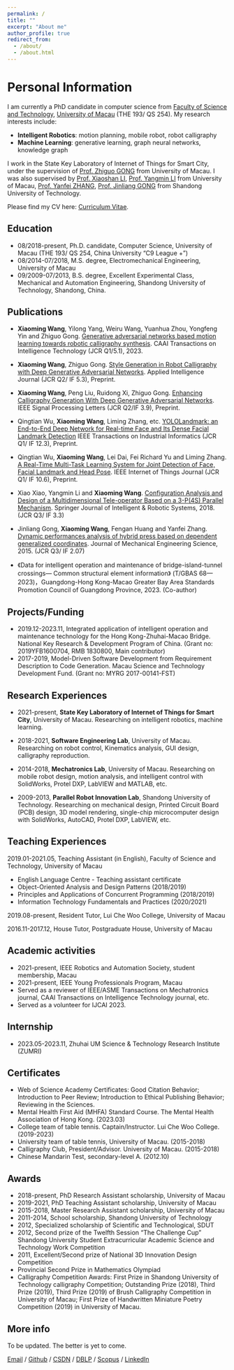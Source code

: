 ```yaml
---
permalink: /
title: ""
excerpt: "About me"
author_profile: true
redirect_from: 
  - /about/
  - /about.html
---
```


Personal Information
======
I am currently a PhD candidate in computer science from [Faculty of Science and Technology](https://www.fst.um.edu.mo/), [University of Macau](https://www.um.edu.mo/) (THE 193/ QS 254). My research interests include:

* **Intelligent Robotics**: motion planning, mobile robot, robot calligraphy
* **Machine Learning**: generative learning, graph neural networks, knowledge graph

<!-- Furthermore, I actively keep abreast of the latest developments in AIGC technologies, with a particular interest in LLM, multimodal, and diffusion models. -->

<!-- As I near the completion of my doctoral studies, I am eager to embark on a career in academia where I can contribute my knowledge and skills to both research and teaching in this exciting and rapidly evolving area. -->

I work in the State Key Laboratory of Internet of Things for Smart City, under the supervision of [Prof. Zhiguo GONG](https://www.fst.um.edu.mo/people/fstzgg/) from University of Macau. I was also supervised by [Prof. Xiaoshan LI](https://www.cis.um.edu.mo/~fstxsl/), [Prof. Yangmin LI](https://www.polyu.edu.hk/en/ise/people/academic-staff/y-m-li/)  from University of Macau, [Prof. Yanfei ZHANG](https://qgxy.sdut.edu.cn/2020/0528/c8372a383525/page.htm), [Prof. Jinliang GONG](http://101.42.242.152/jiaoshiminglu/jsml.aspx) from Shandong University of Technology.  

Please find my CV here: [Curriculum Vitae](https://github.com/xiaoming622/xiaoming622.github.io/tree/master/files/XiaomingWang_CV_240108.pdf).


Education
------
* 08/2018-present, Ph.D. candidate, Computer Science, University of Macau (THE 193/ QS 254, China University “C9 League +”) 
* 08/2014-07/2018, M.S. degree, Electromechanical Engineering, University of Macau
* 09/2009-07/2013, B.S. degree, Excellent Experimental Class, Mechanical and Automation Engineering, Shandong University of Technology, Shandong, China.


Publications
------
* **Xiaoming Wang**, Yilong Yang, Weiru Wang, Yuanhua Zhou, Yongfeng Yin and Zhiguo Gong. [Generative adversarial networks based motion learning towards robotic calligraphy synthesis](https://ietresearch.onlinelibrary.wiley.com/doi/full/10.1049/cit2.12198). CAAI Transactions on Intelligence Technology (JCR Q1/5.1), 2023.

* **Xiaoming Wang**, Zhiguo Gong. [Style Generation in Robot Calligraphy with Deep Generative Adversarial Networks](https://doi.org/10.48550/arXiv.2312.09673). Applied Intelligence Journal (JCR Q2/ IF 5.3), Preprint.

* **Xiaoming Wang**, Peng Liu, Ruidong Xi, Zhiguo Gong. [Enhancing Calligraphy Generation With Deep Generative Adversarial Networks](). IEEE Signal Processing Letters (JCR Q2/IF 3.9), Preprint.

* Qingtian Wu, **Xiaoming Wang**, Liming Zhang, etc. [YOLOLandmark: an End-to-End Deep Network for Real-time Face and Its Dense Facial Landmark Detection]() IEEE Transactions on Industrial Informatics (JCR Q1/ IF 12.3), Preprint.

* Qingtian Wu, **Xiaoming Wang**, Lei Dai, Fei Richard Yu and Liming Zhang. [A Real-Time Multi-Task Learning System for Joint Detection of Face, Facial Landmark and Head Pose](https://arxiv.org/abs/2309.11773). IEEE Internet of Things Journal (JCR Q1/ IF 10.6), Preprint.

* Xiao Xiao, Yangmin Li and **Xiaoming Wang**. [Configuration Analysis and Design of a Multidimensional Tele-operator Based on a 3-P(4S) Parallel Mechanism](https://link.springer.com/article/10.1007/s10846-017-0663-x). Springer Journal of Intelligent & Robotic Systems, 2018. (JCR Q3/ IF 3.3)

* Jinliang Gong, **Xiaoming Wang**, Fengan Huang and Yanfei Zhang. [Dynamic performances analysis of hybrid press based on dependent generalized coordinates](https://journals.sagepub.com/doi/10.1177/0954406214557342). Journal of Mechanical Engineering Science, 2015. (JCR Q3/ IF 2.07)

* 《Data for intelligent operation and maintenance of bridge-island-tunnel crossings— Common structural element information》 (T/GBAS 68—2023)，Guangdong-Hong Kong-Macao Greater Bay Area Standards Promotion Council of Guangdong Province, 2023. (Co-author)

Projects/Funding
------
* 2019.12-2023.11, Integrated application of intelligent operation and maintenance technology for the Hong Kong-Zhuhai-Macao Bridge. National Key Research & Development Program of China. (Grant no: 2019YFB1600704, RMB 1830800, Main contributor)
* 2017-2019, Model-Driven Software Development from Requirement Description to Code Generation. Macau Science and Technology Development Fund. (Grant no: MYRG 2017-00141-FST)

Research Experiences
------
* 2021-present, **State Key Laboratory of Internet of Things for Smart City**, University of Macau. Researching on intelligent robotics, machine learning.

* 2018-2021, **Software Engineering Lab**, University of Macau. Researching on robot control, Kinematics analysis, GUI design, calligraphy reproduction.

* 2014-2018, **Mechatronics Lab**, University of Macau. Researching on mobile robot design, motion analysis, and intelligent control with SolidWorks, Protel DXP, LabVIEW and MATLAB, etc.

* 2009-2013, **Parallel Robot Innovation Lab**, Shandong University of Technology. Researching on mechanical design, Printed Circuit Board (PCB) design, 3D model rendering, single-chip microcomputer design with SolidWorks, AutoCAD, Protel DXP, LabVIEW, etc.

Teaching Experiences
------
2019.01-2021.05, Teaching Assistant (in English), Faculty of Science and Technology, University of Macau
* English Language Centre - Teaching assistant certificate
* Object-Oriented Analysis and Design Patterns (2018/2019)
* Principles and Applications of Concurrent Programming (2018/2019)
* Information Technology Fundamentals and Practices (2020/2021)

2019.08-present, Resident Tutor, Lui Che Woo College, University of Macau

2016.11-2017.12, House Tutor, Postgraduate House, University of Macau

Academic activities
------
* 2021-present, IEEE Robotics and Automation Society, student membership, Macau
* 2021-present, IEEE Young Professionals Program, Macau
* Served as a reviewer of IEEE/ASME Transactions on Mechatronics journal, CAAI Transactions on Intelligence Technology journal, etc.
* Served as a volunteer for IJCAI 2023.

Internship
------
* 2023.05-2023.11, Zhuhai UM Science & Technology Research Institute (ZUMRI)

Certificates
------
* Web of Science Academy Certificates: Good Citation Behavior; Introduction to Peer Review; Introduction to Ethical Publishing Behavior; Reviewing in the Sciences.
* Mental Health First Aid (MHFA) Standard Course. The Mental Health Association of Hong Kong. (2023.03)
* College team of table tennis. Captain/Instructor. Lui Che Woo College. (2019-2023)
* University team of table tennis, University of Macau. (2015-2018)
* Calligraphy Club, President/Advisor. University of Macau. (2015-2018)
* Chinese Mandarin Test, secondary-level A. (2012.10)
  
Awards
------
* 2018-present, PhD Research Assistant scholarship, University of Macau
* 2019-2021, PhD Teaching Assistant scholarship, University of Macau
* 2015-2018, Master Research Assistant scholarship, University of Macau
* 2011-2014, School scholarship, Shandong University of Technology
* 2012, Specialized scholarship of Scientific and Technological, SDUT
* 2012, Second prize of the Twelfth Session “The Challenge Cup” Shandong University Student Extracurricular Academic Science and Technology Work Competition
* 2011, Excellent/Second prize of National 3D Innovation Design Competition
* Provincial Second Prize in Mathematics Olympiad
* Calligraphy Competition Awards: First Prize in Shandong University of Technology calligraphy Competition; Outstanding Prize (2018), Third Prize (2019), Third Prize (2019) of Brush Calligraphy Competition in University of Macau; First Prize of Handwritten Miniature Poetry Competition (2019) in University of Macau.

More info
------
To be updated. The better is yet to come.

[Email](wangxiaoming622@hotmail.com) / [Github](https://github.com/xiaoming622) / [CSDN](https://blog.csdn.net/roca622?type=blog) / [DBLP](https://dblp.org/pid/60/2139-13.html) / [Scopus](https://www.scopus.com/authid/detail.uri?authorId=56735048400) / [LinkedIn](https://www.linkedin.com/in/xiaoming-wang-roca622/)

<!-- This is the front page of a website that is powered by the [academicpages template](https://github.com/academicpages/academicpages.github.io) and hosted on GitHub pages. [GitHub pages](https://pages.github.com) is a free service in which websites are built and hosted from code and data stored in a GitHub repository, automatically updating when a new commit is made to the respository. This template was forked from the [Minimal Mistakes Jekyll Theme](https://mmistakes.github.io/minimal-mistakes/) created by Michael Rose, and then extended to support the kinds of content that academics have: publications, talks, teaching, a portfolio, blog posts, and a dynamically-generated CV. You can fork [this repository](https://github.com/academicpages/academicpages.github.io) right now, modify the configuration and markdown files, add your own PDFs and other content, and have your own site for free, with no ads! An older version of this template powers my own personal website at [stuartgeiger.com](http://stuartgeiger.com), which uses [this Github repository](https://github.com/staeiou/staeiou.github.io).

A data-driven personal website
======
Like many other Jekyll-based GitHub Pages templates, academicpages makes you separate the website's content from its form. The content & metadata of your website are in structured markdown files, while various other files constitute the theme, specifying how to transform that content & metadata into HTML pages. You keep these various markdown (.md), YAML (.yml), HTML, and CSS files in a public GitHub repository. Each time you commit and push an update to the repository, the [GitHub pages](https://pages.github.com/) service creates static HTML pages based on these files, which are hosted on GitHub's servers free of charge.

Many of the features of dynamic content management systems (like Wordpress) can be achieved in this fashion, using a fraction of the computational resources and with far less vulnerability to hacking and DDoSing. You can also modify the theme to your heart's content without touching the content of your site. If you get to a point where you've broken something in Jekyll/HTML/CSS beyond repair, your markdown files describing your talks, publications, etc. are safe. You can rollback the changes or even delete the repository and start over -- just be sure to save the markdown files! Finally, you can also write scripts that process the structured data on the site, such as [this one](https://github.com/academicpages/academicpages.github.io/blob/master/talkmap.ipynb) that analyzes metadata in pages about talks to display [a map of every location you've given a talk](https://academicpages.github.io/talkmap.html).

Getting started
======
1. Register a GitHub account if you don't have one and confirm your e-mail (required!)
1. Fork [this repository](https://github.com/academicpages/academicpages.github.io) by clicking the "fork" button in the top right. 
1. Go to the repository's settings (rightmost item in the tabs that start with "Code", should be below "Unwatch"). Rename the repository "[your GitHub username].github.io", which will also be your website's URL.
1. Set site-wide configuration and create content & metadata (see below -- also see [this set of diffs](http://archive.is/3TPas) showing what files were changed to set up [an example site](https://getorg-testacct.github.io) for a user with the username "getorg-testacct")
1. Upload any files (like PDFs, .zip files, etc.) to the files/ directory. They will appear at https://[your GitHub username].github.io/files/example.pdf.  
1. Check status by going to the repository settings, in the "GitHub pages" section

Site-wide configuration
------
The main configuration file for the site is in the base directory in [_config.yml](https://github.com/academicpages/academicpages.github.io/blob/master/_config.yml), which defines the content in the sidebars and other site-wide features. You will need to replace the default variables with ones about yourself and your site's github repository. The configuration file for the top menu is in [_data/navigation.yml](https://github.com/academicpages/academicpages.github.io/blob/master/_data/navigation.yml). For example, if you don't have a portfolio or blog posts, you can remove those items from that navigation.yml file to remove them from the header. 

Create content & metadata
------
For site content, there is one markdown file for each type of content, which are stored in directories like _publications, _talks, _posts, _teaching, or _pages. For example, each talk is a markdown file in the [_talks directory](https://github.com/academicpages/academicpages.github.io/tree/master/_talks). At the top of each markdown file is structured data in YAML about the talk, which the theme will parse to do lots of cool stuff. The same structured data about a talk is used to generate the list of talks on the [Talks page](https://academicpages.github.io/talks), each [individual page](https://academicpages.github.io/talks/2012-03-01-talk-1) for specific talks, the talks section for the [CV page](https://academicpages.github.io/cv), and the [map of places you've given a talk](https://academicpages.github.io/talkmap.html) (if you run this [python file](https://github.com/academicpages/academicpages.github.io/blob/master/talkmap.py) or [Jupyter notebook](https://github.com/academicpages/academicpages.github.io/blob/master/talkmap.ipynb), which creates the HTML for the map based on the contents of the _talks directory).

**Markdown generator**

I have also created [a set of Jupyter notebooks](https://github.com/academicpages/academicpages.github.io/tree/master/markdown_generator
) that converts a CSV containing structured data about talks or presentations into individual markdown files that will be properly formatted for the academicpages template. The sample CSVs in that directory are the ones I used to create my own personal website at stuartgeiger.com. My usual workflow is that I keep a spreadsheet of my publications and talks, then run the code in these notebooks to generate the markdown files, then commit and push them to the GitHub repository.

How to edit your site's GitHub repository
------
Many people use a git client to create files on their local computer and then push them to GitHub's servers. If you are not familiar with git, you can directly edit these configuration and markdown files directly in the github.com interface. Navigate to a file (like [this one](https://github.com/academicpages/academicpages.github.io/blob/master/_talks/2012-03-01-talk-1.md) and click the pencil icon in the top right of the content preview (to the right of the "Raw | Blame | History" buttons). You can delete a file by clicking the trashcan icon to the right of the pencil icon. You can also create new files or upload files by navigating to a directory and clicking the "Create new file" or "Upload files" buttons. 

Example: editing a markdown file for a talk
![Editing a markdown file for a talk](/images/editing-talk.png) -->

<!-- For more info
------ -->
<!-- More info about configuring academicpages can be found in [the guide](https://academicpages.github.io/markdown/). The [guides for the Minimal Mistakes theme](https://mmistakes.github.io/minimal-mistakes/docs/configuration/) (which this theme was forked from) might also be helpful. -->
